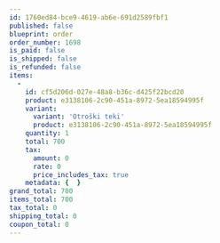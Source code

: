 ```yaml
---
id: 1760ed84-bce9-4619-ab6e-691d2589fbf1
published: false
blueprint: order
order_number: 1698
is_paid: false
is_shipped: false
is_refunded: false
items:
  -
    id: cf5d206d-027e-48a8-b36c-d425f22bcd20
    product: e3138106-2c90-451a-8972-5ea18594995f
    variant:
      variant: 'Otroški teki'
      product: e3138106-2c90-451a-8972-5ea18594995f
    quantity: 1
    total: 700
    tax:
      amount: 0
      rate: 0
      price_includes_tax: true
    metadata: {  }
grand_total: 700
items_total: 700
tax_total: 0
shipping_total: 0
coupon_total: 0
---
```

